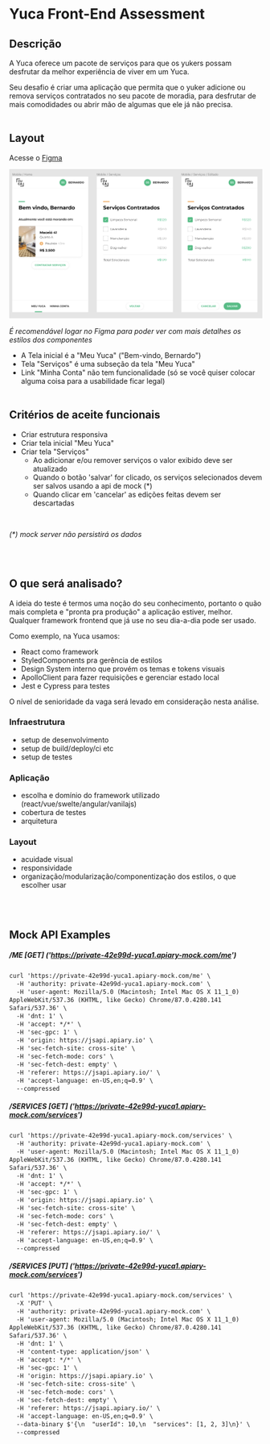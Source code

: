# Yuca Front-End Assessment

## Descrição

A Yuca oferece um pacote de serviços para que os yukers possam desfrutar da melhor experiência de viver em um Yuca.

Seu desafio é criar uma aplicação que permita que o yuker adicione ou remova serviços contratados no seu pacote de moradia, para desfrutar de mais comodidades ou abrir mão de algumas que ele já não precisa.
<br><br>

## Layout

Acesse o [Figma](https://www.figma.com/file/ofetdcZKc2BTuWHkAXJOBv/Teste-Front-End?node-id=0%3A1)


[![Layout Mobile](./mobile.png "Layout Mobile")](https://www.figma.com/file/ofetdcZKc2BTuWHkAXJOBv/Teste-Front-End?node-id=0%3A1)

*É recomendável logar no Figma para poder ver com mais detalhes os estilos dos componentes*
- A Tela inicial é a "Meu Yuca"  ("Bem-vindo, Bernardo")
- Tela "Serviços" é uma subseção da tela "Meu Yuca"
- Link "Minha Conta" não tem funcionalidade (só se você quiser colocar alguma coisa para a usabilidade ficar legal)
<br><br>

## Critérios de aceite funcionais
- Criar estrutura responsiva
- Criar tela inicial "Meu Yuca"
- Criar tela "Serviços"
  - Ao adicionar e/ou remover serviços o valor exibido deve ser atualizado
  - Quando o botão 'salvar' for clicado, os serviços selecionados devem ser salvos usando a api de mock (\*)
  - Quando clicar em 'cancelar' as edições feitas devem ser descartadas

<br>

*(\*) mock server não persistirá os dados*

<br><br>
## O que será analisado?

A ideia do teste é termos uma noção do seu conhecimento, portanto o quão mais completa e "pronta pra produção" a aplicação estiver, melhor. Qualquer framework frontend que já use no seu dia-a-dia pode ser usado.

Como exemplo, na Yuca usamos: 
- React como framework
- StyledComponents pra gerência de estilos
- Design System interno que provém os temas e tokens visuais
- ApolloClient para fazer requisições e gerenciar estado local
- Jest e Cypress para testes


O nível de senioridade da vaga será levado em consideração nesta análise.

### Infraestrutura
- setup de desenvolvimento
- setup de build/deploy/ci etc
- setup de testes

### Aplicação
- escolha e domínio do framework utilizado (react/vue/swelte/angular/vanilajs)
- cobertura de testes
- arquitetura 

### Layout
- acuidade visual
- responsividade
- organização/modularização/componentização dos estilos, o que escolher usar

<br><br>
## Mock API Examples

##### /ME [GET] ('https://private-42e99d-yuca1.apiary-mock.com/me')
```
curl 'https://private-42e99d-yuca1.apiary-mock.com/me' \
  -H 'authority: private-42e99d-yuca1.apiary-mock.com' \
  -H 'user-agent: Mozilla/5.0 (Macintosh; Intel Mac OS X 11_1_0) AppleWebKit/537.36 (KHTML, like Gecko) Chrome/87.0.4280.141 Safari/537.36' \
  -H 'dnt: 1' \
  -H 'accept: */*' \
  -H 'sec-gpc: 1' \
  -H 'origin: https://jsapi.apiary.io' \
  -H 'sec-fetch-site: cross-site' \
  -H 'sec-fetch-mode: cors' \
  -H 'sec-fetch-dest: empty' \
  -H 'referer: https://jsapi.apiary.io/' \
  -H 'accept-language: en-US,en;q=0.9' \
  --compressed
```

##### /SERVICES [GET] ('https://private-42e99d-yuca1.apiary-mock.com/services')
```
curl 'https://private-42e99d-yuca1.apiary-mock.com/services' \
  -H 'authority: private-42e99d-yuca1.apiary-mock.com' \
  -H 'user-agent: Mozilla/5.0 (Macintosh; Intel Mac OS X 11_1_0) AppleWebKit/537.36 (KHTML, like Gecko) Chrome/87.0.4280.141 Safari/537.36' \
  -H 'dnt: 1' \
  -H 'accept: */*' \
  -H 'sec-gpc: 1' \
  -H 'origin: https://jsapi.apiary.io' \
  -H 'sec-fetch-site: cross-site' \
  -H 'sec-fetch-mode: cors' \
  -H 'sec-fetch-dest: empty' \
  -H 'referer: https://jsapi.apiary.io/' \
  -H 'accept-language: en-US,en;q=0.9' \
  --compressed
```

##### /SERVICES [PUT] ('https://private-42e99d-yuca1.apiary-mock.com/services')
```
curl 'https://private-42e99d-yuca1.apiary-mock.com/services' \
  -X 'PUT' \
  -H 'authority: private-42e99d-yuca1.apiary-mock.com' \
  -H 'user-agent: Mozilla/5.0 (Macintosh; Intel Mac OS X 11_1_0) AppleWebKit/537.36 (KHTML, like Gecko) Chrome/87.0.4280.141 Safari/537.36' \
  -H 'dnt: 1' \
  -H 'content-type: application/json' \
  -H 'accept: */*' \
  -H 'sec-gpc: 1' \
  -H 'origin: https://jsapi.apiary.io' \
  -H 'sec-fetch-site: cross-site' \
  -H 'sec-fetch-mode: cors' \
  -H 'sec-fetch-dest: empty' \
  -H 'referer: https://jsapi.apiary.io/' \
  -H 'accept-language: en-US,en;q=0.9' \
  --data-binary $'{\n  "userId": 10,\n  "services": [1, 2, 3]\n}' \
  --compressed
```
